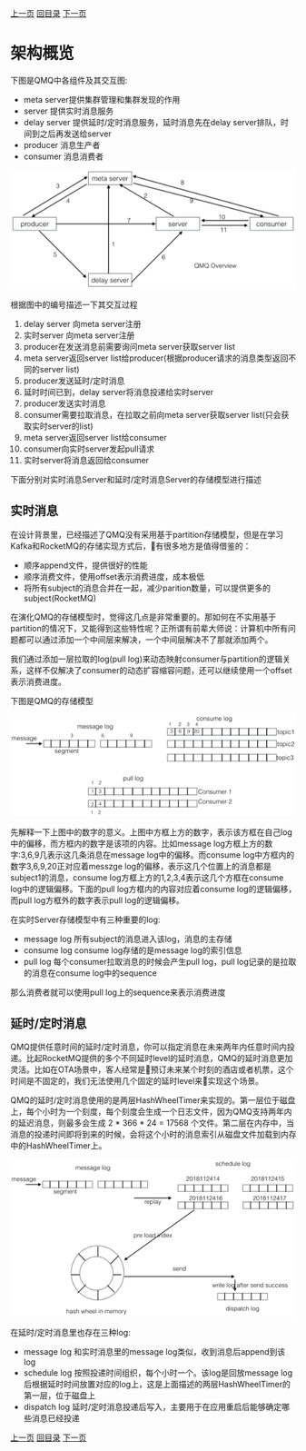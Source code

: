 [上一页](design.md)
[回目录](../../readme.md)
[下一页](code.md)

# 架构概览
下图是QMQ中各组件及其交互图:
* meta server提供集群管理和集群发现的作用
* server 提供实时消息服务
* delay server 提供延时/定时消息服务，延时消息先在delay server排队，时间到之后再发送给server
* producer 消息生产者
* consumer 消息消费者

![架构图](../images/arch1.png)

根据图中的编号描述一下其交互过程
1. delay server 向meta server注册
2. 实时server 向meta server注册
3. producer在发送消息前需要询问meta server获取server list
4. meta server返回server list给producer(根据producer请求的消息类型返回不同的server list)
5. producer发送延时/定时消息
6. 延时时间已到，delay server将消息投递给实时server
7. producer发送实时消息
8. consumer需要拉取消息，在拉取之前向meta server获取server list(只会获取实时server的list)
9. meta server返回server list给consumer
10. consumer向实时server发起pull请求
11. 实时server将消息返回给consumer

下面分别对实时消息Server和延时/定时消息Server的存储模型进行描述

## 实时消息
在设计背景里，已经描述了QMQ没有采用基于partition存储模型，但是在学习Kafka和RocketMQ的存储实现方式后，有很多地方是值得借鉴的：
* 顺序append文件，提供很好的性能
* 顺序消费文件，使用offset表示消费进度，成本极低
* 将所有subject的消息合并在一起，减少parition数量，可以提供更多的subject(RocketMQ)

在演化QMQ的存储模型时，觉得这几点是非常重要的。那如何在不实用基于partition的情况下，又能得到这些特性呢？正所谓有前辈大师说：计算机中所有问题都可以通过添加一个中间层来解决，一个中间层解决不了那就添加两个。 

我们通过添加一层拉取的log(pull log)来动态映射consumer与partition的逻辑关系，这样不仅解决了consumer的动态扩容缩容问题，还可以继续使用一个offset表示消费进度。

下图是QMQ的存储模型

![img](../images/arch3.png)

先解释一下上图中的数字的意义。上图中方框上方的数字，表示该方框在自己log中的偏移，而方框内的数字是该项的内容。比如message log方框上方的数字:3,6,9几表示这几条消息在message log中的偏移。而consume log中方框内的数字3,6,9,20正对应着messzge log的偏移，表示这几个位置上的消息都是subject1的消息，consume log方框上方的1,2,3,4表示这几个方框在consume log中的逻辑偏移。下面的pull log方框内的内容对应着consume log的逻辑偏移，而pull log方框外的数字表示pull log的逻辑偏移。

在实时Server存储模型中有三种重要的log:
* message log 所有subject的消息进入该log，消息的主存储
* consume log consume log存储的是message log的索引信息
* pull log 每个consumer拉取消息的时候会产生pull log，pull log记录的是拉取的消息在consume log中的sequence

那么消费者就可以使用pull log上的sequence来表示消费进度

## 延时/定时消息
QMQ提供任意时间的延时/定时消息，你可以指定消息在未来两年内任意时间内投递。比起RocketMQ提供的多个不同延时level的延时消息，QMQ的延时消息更加灵活。比如在OTA场景中，客人经常是预订未来某个时刻的酒店或者机票，这个时间是不固定的，我们无法使用几个固定的延时level来实现这个场景。

QMQ的延时/定时消息使用的是两层HashWheelTimer来实现的。第一层位于磁盘上，每个小时为一个刻度，每个刻度会生成一个日志文件，因为QMQ支持两年内的延迟消息，则最多会生成 2 * 366 * 24 = 17568 个文件。第二层在内存中，当消息的投递时间即将到来的时候，会将这个小时的消息索引从磁盘文件加载到内存中的HashWheelTimer上。

![img](../images/arch4.png)

在延时/定时消息里也存在三种log:
* message log 和实时消息里的message log类似，收到消息后append到该log
* schedule log 按照投递时间组织，每个小时一个。该log是回放message log后根据延时时间放置对应的log上，这是上面描述的两层HashWheelTimer的第一层，位于磁盘上
* dispatch log 延时/定时消息投递后写入，主要用于在应用重启后能够确定哪些消息已经投递

[上一页](design.md)
[回目录](../../readme.md)
[下一页](code.md)